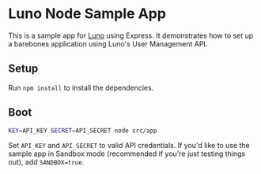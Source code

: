 # Luno Node Sample App

This is a sample app for [Luno](https://luno.io) using Express. It demonstrates how to set up a barebones application using Luno's User Management API.

## Setup

Run `npm install` to install the dependencies.

## Boot

```sh
KEY=API_KEY SECRET=API_SECRET node src/app
```

Set `API_KEY` and `API_SECRET` to valid API credentials. If you'd like to use the sample app in Sandbox mode (recommended if you're just testing things out), add `SANDBOX=true`.
